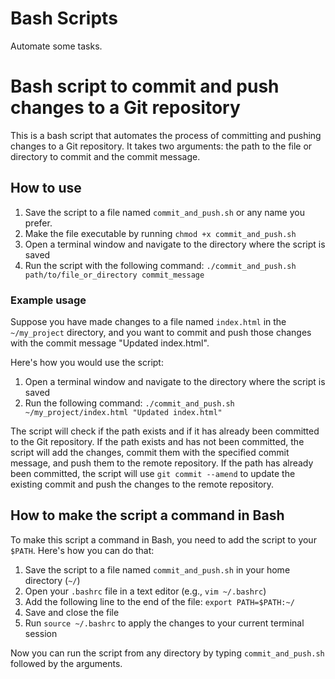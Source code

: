 # Bash Scripts

Automate some tasks.

# Bash script to commit and push changes to a Git repository

This is a bash script that automates the process of committing and pushing changes to a Git repository. It takes two arguments: the path to the file or directory to commit and the commit message.

## How to use

1. Save the script to a file named `commit_and_push.sh` or any name you prefer.
2. Make the file executable by running `chmod +x commit_and_push.sh`
3. Open a terminal window and navigate to the directory where the script is saved
4. Run the script with the following command: `./commit_and_push.sh path/to/file_or_directory commit_message`

### Example usage

Suppose you have made changes to a file named `index.html` in the `~/my_project` directory, and you want to commit and push those changes with the commit message "Updated index.html".

Here's how you would use the script:

1. Open a terminal window and navigate to the directory where the script is saved
2. Run the following command: `./commit_and_push.sh ~/my_project/index.html "Updated index.html"`

The script will check if the path exists and if it has already been committed to the Git repository. If the path exists and has not been committed, the script will add the changes, commit them with the specified commit message, and push them to the remote repository. If the path has already been committed, the script will use `git commit --amend` to update the existing commit and push the changes to the remote repository.

## How to make the script a command in Bash

To make this script a command in Bash, you need to add the script to your `$PATH`. Here's how you can do that:

1. Save the script to a file named `commit_and_push.sh` in your home directory (`~/`)
2. Open your `.bashrc` file in a text editor (e.g., `vim ~/.bashrc`)
3. Add the following line to the end of the file: `export PATH=$PATH:~/`
4. Save and close the file
5. Run `source ~/.bashrc` to apply the changes to your current terminal session

Now you can run the script from any directory by typing `commit_and_push.sh` followed by the arguments.

